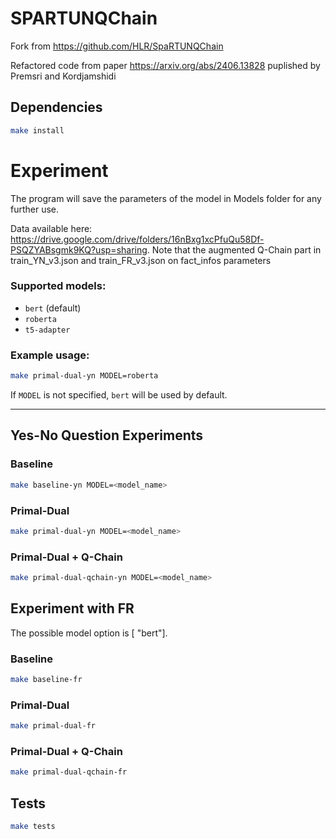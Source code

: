# SPARTUNQChain



Fork from https://github.com/HLR/SpaRTUNQChain

Refactored code from paper https://arxiv.org/abs/2406.13828 puplished by Premsri and Kordjamshidi

## Dependencies



```bash
make install
```

# Experiment


The program will save the parameters of the model in Models folder for any further use.

Data available here: https://drive.google.com/drive/folders/16nBxg1xcPfuQu58Df-PSQZYABsgmk9KQ?usp=sharing.
Note that the augmented Q-Chain part in train_YN_v3.json and train_FR_v3.json on fact_infos parameters


### Supported models:
- `bert` (default)
- `roberta`
- `t5-adapter`

### Example usage:

```bash
make primal-dual-yn MODEL=roberta
```

If `MODEL` is not specified, `bert` will be used by default.

---

## Yes-No Question Experiments

### Baseline
```bash
make baseline-yn MODEL=<model_name>
```

### Primal-Dual
```bash
make primal-dual-yn MODEL=<model_name>
```

### Primal-Dual + Q-Chain
```bash
make primal-dual-qchain-yn MODEL=<model_name>
```

## Experiment with FR

The possible model option is [ "bert"].

### Baseline
```bash
make baseline-fr
```

### Primal-Dual
```bash
make primal-dual-fr
```

### Primal-Dual + Q-Chain
```bash
make primal-dual-qchain-fr
```

## Tests

```bash
make tests
```